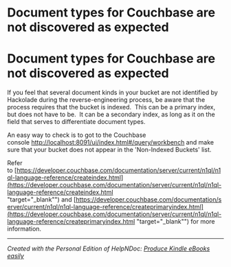 # Document types for Couchbase are not discovered as expected

# Document types for Couchbase are not discovered as expected #

If you feel that several document kinds in your bucket are not identified by Hackolade during the reverse-engineering process, be aware that the process requires that the bucket is indexed.  This can be a primary index, but does not have to be.  It can be a secondary index, as long as it on the field that serves to differentiate document types.

An easy way to check is to got to the Couchbase console [http://localhost:8091/ui/index.html#/query/workbench](<http://localhost:8091/ui/index.html#/query/workbench> "target=\"\_blank\"") and make sure that your bucket does not appear in the 'Non-Indexed Buckets' list. 

Refer to [https://developer.couchbase.com/documentation/server/current/n1ql/n1ql-language-reference/createindex.html](<https://developer.couchbase.com/documentation/server/current/n1ql/n1ql-language-reference/createindex.html> "target=\"\_blank\"") and [https://developer.couchbase.com/documentation/server/current/n1ql/n1ql-language-reference/createprimaryindex.html](<https://developer.couchbase.com/documentation/server/current/n1ql/n1ql-language-reference/createprimaryindex.html> "target=\"\_blank\"") for more information.


***
_Created with the Personal Edition of HelpNDoc: [Produce Kindle eBooks easily](<https://www.helpndoc.com/feature-tour/create-ebooks-for-amazon-kindle>)_
